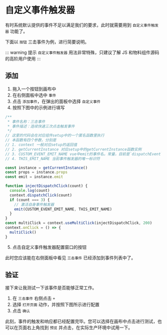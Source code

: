 # 自定义事件触发器

有时系统默认提供的事件不足以满足我们的要求，此时就需要用到 `自定义事件触发器` 功能了。

下面以 `按钮` 三击事件为例，进行简要说明。

::: warning 提示
`自定义事件触发器` 用法非常特殊，只建议了解 JS 和物料组件源码的高阶用户使用
:::

## 添加

1. 拖入一个按钮到画布中
2. 在右侧面板中选中 `事件`
   <zoom-img src='https://tva1.sinaimg.cn/large/008d89Swgy1h5eqscgpxrj30b5069wf8.jpg' />
3. 点击 `添加事件`，在弹出的面板中选择 `自定义事件`
   <zoom-img src='https://tva1.sinaimg.cn/large/008d89Swgy1h5erfkuzyjj30an05aaa8.jpg' />
4. 按照下图中的示例进行填写
   <zoom-img src='https://tva1.sinaimg.cn/large/008d89Swgy1h5erha3jzej30rm0lt7b1.jpg' />

```js
/**
 * 事件名称：三击事件
 * 事件描述：连续快速三次点击触发事件
 */
// 这里的代码会在对应组件setup中的一个匿名函数里执行
// 本函数有四个参数，分别是
// 1. context 一般对应setup的返回值
// 2. getCurrentInstance 对应setup中的getCurrentInstance函数实例
// 3. CUSTOM_EVENT_EMIT_NAME vue中emit的事件名。常量，目前是`dispatchEvent`，vue中emit的事件名
// 4. THIS_EMIT_NAME 当前事件触发器的唯一标识符

const instance = getCurrentInstance()
const props = instance.props
const emit = instance.emit

function injectDispatchClick(count) {
  console.log(count)
  context.dispatchClick(count)
  if (count === 3) {
    // 激活自身事件触发器
    emit(CUSTOM_EVENT_EMIT_NAME, THIS_EMIT_NAME)
  }
}
const multiClick = context.useMultiClick(injectDispatchClick, 200)
context.onClick = () => {
  multiClick()
}
```

5. 点击自定义事件触发器配置窗口的按钮

此时您应该能在右侧面板中看见 `三击事件` 已经添加到事件列表中了。
<zoom-img src='https://tva1.sinaimg.cn/large/008d89Swgy1h5erj6yb2aj30ao041aa5.jpg' />

## 验证

接下来让我测试一下该事件是否能够正常工作。

1. 在 `三击事件` 右侧点击 `+`
   <zoom-img src='https://tva1.sinaimg.cn/large/008d89Swgy1h5erl19j8gj30b903ldfx.jpg' />
2. 选择 `打开页面` 动作，并按照下图所示进行配置
   <zoom-img src='https://tva1.sinaimg.cn/large/008d89Swgy1h5erly0w2oj30rk0g8gnp.jpg' />
3. 点击 `确认`

此刻，事件的触发和响应都已经配置完毕。您可以选择在画布中点击进行测试，也可以在页面右上角找到 `预览` 并点击，在实际生产环境中试用一下。

